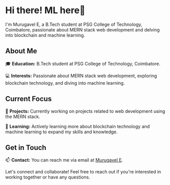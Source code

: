 # Hi there! ML here👋

I'm Murugavel E, a B.Tech student at PSG College of Technology, Coimbatore, passionate about MERN stack web development and delving into blockchain and machine learning.

## About Me

🎓 **Education:** B.Tech student at PSG College of Technology, Coimbatore.

💻 **Interests:** Passionate about MERN stack web development, exploring blockchain technology, and diving into machine learning.

## Current Focus

🔭 **Projects:** Currently working on projects related to web development using the MERN stack.

🌱 **Learning:** Actively learning more about blockchain technology and machine learning to expand my skills and knowledge.

## Get in Touch

📫 **Contact:** You can reach me via email at [Murugavel E](mailto:murugavele1@gmail.com).

Let's connect and collaborate! Feel free to reach out if you're interested in working together or have any questions.

